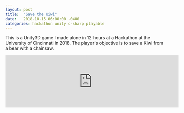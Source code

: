 ```yaml
---
layout: post
title:  "Save the Kiwi"
date:   2018-10-15 06:00:00 -0400
categories: hackathon unity c-sharp playable
---
```


This is a Unity3D game I made alone in 12 hours at a Hackathon at the University of Cincinnati in 2018. The player's objective is to save a Kiwi from a bear with a chainsaw.

<iframe frameborder="0" src="https://itch.io/embed/708754?dark=true" width="552" height="167"><a href="https://swiimii.itch.io/save-the-kiwi">Save the Kiwi by swiimii</a></iframe>